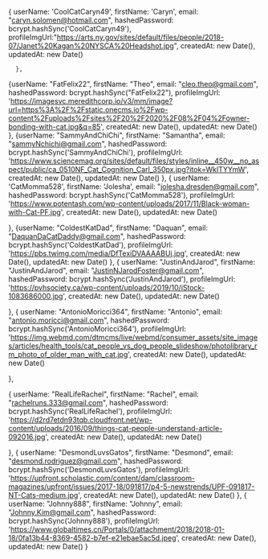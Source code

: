 {
    userName: 'CoolCatCaryn49',
    firstName: 'Caryn',
    email: "caryn.solomen@hotmail.com",
    hashedPassword: bcrypt.hashSync('CoolCatCaryn49'),
    profileImgUrl:"https://arts.ny.gov/sites/default/files/people/2018-07/Janet%20Kagan%20NYSCA%20Headshot.jpg",
    createdAt: new Date(),
    updatedAt: new Date()

      },
{userName: "FatFelix22",
firstName: "Theo",
email: "cleo.theo@gmail.com",
hashedPassword: bcrypt.hashSync("FatFelix22"),
profileImgUrl: 'https://imagesvc.meredithcorp.io/v3/mm/image?url=https%3A%2F%2Fstatic.onecms.io%2Fwp-content%2Fuploads%2Fsites%2F20%2F2020%2F08%2F04%2Fowner-bonding-with-cat.jpg&q=85',
createdAt: new Date(),
updatedAt: new Date()
},
{userName: "SammyAndChiChi",
firstName: "Samantha",
email: "sammyNchichi@gmail.com",
hashedPassword: bcrypt.hashSync('SammyAndChiChi'),
profileImgUrl: 'https://www.sciencemag.org/sites/default/files/styles/inline__450w__no_aspect/public/ca_0510NF_Cat_Cognition_Carl_350px.jpg?itok=WkITYYmW',
createdAt: new Date(),
updatedAt: new Date()
},
{
userName: 'CatMomma528',
firstName: 'Jolesha',
email: "jolesha.dresden@gmail.com",
hashedPassword: bcrypt.hashSync('CatMomma528'),
profileImgUrl: 'https://www.potentash.com/wp-content/uploads/2017/11/Black-woman-with-Cat-PF.jpg',
createdAt: new Date(),
updatedAt: new Date()

},
{userName: "ColdestKatDad",
firstName: "Daquan",
email: "DaquanDaCatDaddy@gmail.com",
hashedPassword: bcrypt.hashSync('ColdestKatDad'),
profileImgUrl: 'https://pbs.twimg.com/media/DfTexiDVAAAABUj.jpg',
createdAt: new Date(),
updatedAt: new Date()
},
{
userName: "JustinAndJarod",
firstName: "JustinAndJarod",
email: "JustinNJarodFoster@gmail.com",
hashedPassword: bcrypt.hashSync('JustinAndJarod'),
profileImgUrl: 'https://pvhsociety.ca/wp-content/uploads/2019/10/iStock-1083686000.jpg',
createdAt: new Date(),
updatedAt: new Date()

},
{
userName: "AntonioMoricci364",
firstName: "Antonio",
email: "antonio.moricci@gmail.com",
hashedPassword: bcrypt.hashSync('AntonioMoricci364'),
profileImgUrl: 'https://img.webmd.com/dtmcms/live/webmd/consumer_assets/site_images/articles/health_tools/cat_people_vs_dog_people_slideshow/photolibrary_rm_photo_of_older_man_with_cat.jpg',
createdAt: new Date(),
updatedAt: new Date()

},

{
userName: "RealLifeRachel",
firstName: "Rachel",
email: "rachelruns.333@gmail.com",
hashedPassword: bcrypt.hashSync('RealLifeRachel'),
profileImgUrl: 'https://d2rd7etdn93tqb.cloudfront.net/wp-content/uploads/2016/09/things-cat-people-understand-article-092016.jpg',
createdAt: new Date(),
updatedAt: new Date()

},
{
userName: "DesmondLuvsGatos",
firstName: "Desmond",
email: "desmond.rodriguez@gmail.com",
hashedPassword: bcrypt.hashSync('DesmondLuvsGatos'),
profileImgUrl: 'https://upfront.scholastic.com/content/dam/classroom-magazines/upfront/issues/2017-18/091817/p4-5-newstrends/UPF-091817-NT-Cats-medium.jpg',
createdAt: new Date(),
updatedAt: new Date()
},
{
userName: "Johnny888",
firstName: "Johnny",
email: "Johnny.Kim@gmail.com",
hashedPassword: bcrypt.hashSync('Johnny888'),
profileImgUrl: 'https://www.globaltimes.cn/Portals/0/attachment/2018/2018-01-18/0fa13b44-8369-4582-b7ef-e21ebae5ac5d.jpeg',
createdAt: new Date(),
updatedAt: new Date()
}

